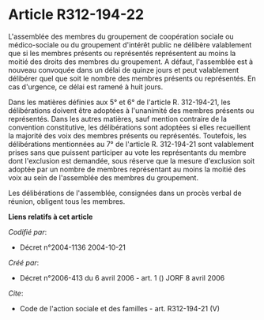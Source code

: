 # Article R312-194-22

L'assemblée des membres du groupement de coopération sociale ou médico-sociale ou du groupement d'intérêt public ne délibère
valablement que si les membres présents ou représentés représentent au moins la moitié des droits des membres du groupement.
A défaut, l'assemblée est à nouveau convoquée dans un délai de quinze jours et peut valablement délibérer quel que soit le
nombre des membres présents ou représentés. En cas d'urgence, ce délai est ramené à huit jours. 

Dans les matières définies aux 5° et 6° de l'article R. 312-194-21, les délibérations doivent être adoptées à l'unanimité des
membres présents ou représentés. Dans les autres matières, sauf mention contraire de la convention constitutive, les
délibérations sont adoptées si elles recueillent la majorité des voix des membres présents ou représentés. Toutefois, les
délibérations mentionnées au 7° de l'article R. 312-194-21 sont valablement prises sans que puissent participer au vote les
représentants du membre dont l'exclusion est demandée, sous réserve que la mesure d'exclusion soit adoptée par un nombre de
membres représentant au moins la moitié des voix au sein de l'assemblée des membres du groupement. 

Les délibérations de l'assemblée, consignées dans un procès verbal de réunion, obligent tous les membres.

**Liens relatifs à cet article**

_Codifié par_:

  - Décret n°2004-1136 2004-10-21

_Créé par_:

  - Décret n°2006-413 du 6 avril 2006 - art. 1 () JORF 8 avril 2006

_Cite_:

  - Code de l'action sociale et des familles - art. R312-194-21 (V)
